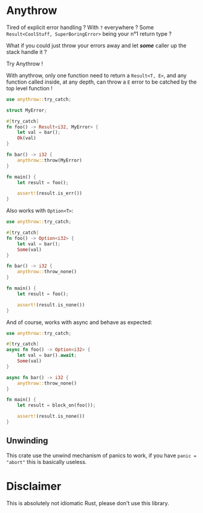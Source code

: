 # Anythrow

Tired of explicit error handling ? With `?` everywhere ? Some `Result<CoolStuff, SuperBoringError>` being your n°1 return type ?

What if you could just throw your errors away and let **_some_** caller up the stack handle it ?

Try Anythrow !

With anythrow, only one function need to return a `Result<T, E>`, and any function called inside, at any depth, can throw a `E` error to be catched by the top level function !

```rust
use anythrow::try_catch;

struct MyError;

#[try_catch]
fn foo() -> Result<i32, MyError> {
    let val = bar();
    Ok(val)
}

fn bar() -> i32 {
    anythrow::throw(MyError)
}

fn main() {
    let result = foo();

    assert!(result.is_err())
}
```

Also works with `Option<T>`:

```rust
use anythrow::try_catch;

#[try_catch]
fn foo() -> Option<i32> {
    let val = bar();
    Some(val)
}

fn bar() -> i32 {
    anythrow::throw_none()
}

fn main() {
    let result = foo();

    assert!(result.is_none())
}
```

And of course, works with async and behave as expected:

```rust
use anythrow::try_catch;

#[try_catch]
async fn foo() -> Option<i32> {
    let val = bar().await;
    Some(val)
}

async fn bar() -> i32 {
    anythrow::throw_none()
}

fn main() {
    let result = block_on(foo());

    assert!(result.is_none())
}
```

## Unwinding

This crate use the unwind mechanism of panics to work, if you have `panic = "abort"` this is basically useless.

# Disclaimer

This is absolutely not idiomatic Rust, please don't use this library.
